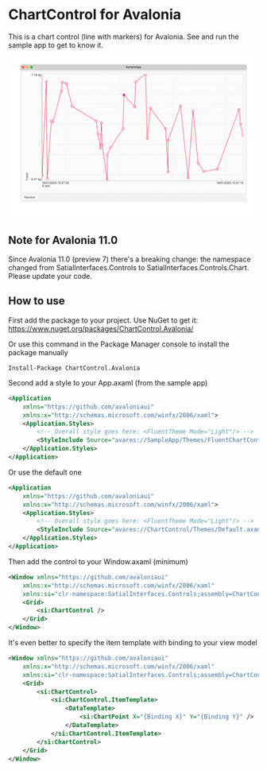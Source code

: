 # ChartControl for Avalonia

This is a chart control (line with markers) for Avalonia. See and run the sample app to get to know it.

![ChartControl screenshot](/Images/ChartControl.png)

## Note for Avalonia 11.0

Since Avalonia 11.0 (preview 7) there's a breaking change: the namespace changed from SatialInterfaces.Controls to SatialInterfaces.Controls.Chart. Please update your code.

## How to use

First add the package to your project. Use NuGet to get it: https://www.nuget.org/packages/ChartControl.Avalonia/

Or use this command in the Package Manager console to install the package manually
```
Install-Package ChartControl.Avalonia
```

Second add a style to your App.axaml (from the sample app)

````Xml
<Application
    xmlns="https://github.com/avaloniaui"
    xmlns:x="http://schemas.microsoft.com/winfx/2006/xaml">
    <Application.Styles>
        <!-- Overall style goes here: <FluentTheme Mode="Light"/> -->
        <StyleInclude Source="avares://SampleApp/Themes/FluentChartControl.axaml" />
    </Application.Styles>
</Application>
````

Or use the default one

````Xml
<Application
    xmlns="https://github.com/avaloniaui"
    xmlns:x="http://schemas.microsoft.com/winfx/2006/xaml">
    <Application.Styles>
        <!-- Overall style goes here: <FluentTheme Mode="Light"/> -->
        <StyleInclude Source="avares://ChartControl/Themes/Default.axaml" />
    </Application.Styles>
</Application>
````

Then add the control to your Window.axaml (minimum)

````Xml
<Window xmlns="https://github.com/avaloniaui"
    xmlns:x="http://schemas.microsoft.com/winfx/2006/xaml"
    xmlns:si="clr-namespace:SatialInterfaces.Controls;assembly=ChartControl">
    <Grid>
        <si:ChartControl />
    </Grid>
</Window>
````

It's even better to specify the item template with binding to your view model

````Xml
<Window xmlns="https://github.com/avaloniaui"
    xmlns:x="http://schemas.microsoft.com/winfx/2006/xaml"
    xmlns:si="clr-namespace:SatialInterfaces.Controls;assembly=ChartControl">
    <Grid>
        <si:ChartControl>
            <si:ChartControl.ItemTemplate>
                <DataTemplate>
                    <si:ChartPoint X="{Binding X}" Y="{Binding Y}" />
                </DataTemplate>
            </si:ChartControl.ItemTemplate>
        </si:ChartControl>
    </Grid>
</Window>
````
